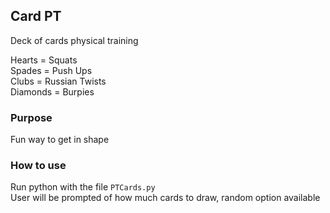 ## Card PT

Deck of cards physical training

Hearts = Squats<br>
Spades = Push Ups<br>
Clubs = Russian Twists<br>
Diamonds = Burpies<br>

### Purpose

Fun way to get in shape

### How to use

Run python with the file `PTCards.py`<br>
User will be prompted of how much cards to draw, random option available<br>

